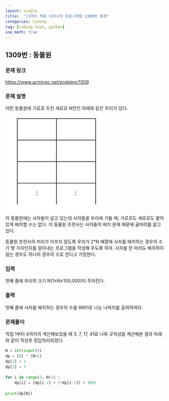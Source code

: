 ```yaml
---
layout: single
title:  "[코테] 백준 다이나믹 프로그래밍 1309번 문제"
categories: Coding
tag: [coding test, python]
use_math: true
---
```


## 1309번 : 동물원
### 문제 링크
<https://www.acmicpc.net/problem/1309>

### 문제 설명
어떤 동물원에 가로로 두칸 세로로 N칸인 아래와 같은 우리가 있다.

![그림1](/images/20240829_1.png)

이 동물원에는 사자들이 살고 있는데 사자들을 우리에 가둘 때, 가로로도 세로로도 붙어 있게 배치할 수는 없다. 이 동물원 조련사는 사자들의 배치 문제 때문에 골머리를 앓고 있다.

동물원 조련사의 머리가 아프지 않도록 우리가 2*N 배열에 사자를 배치하는 경우의 수가 몇 가지인지를 알아내는 프로그램을 작성해 주도록 하자. 사자를 한 마리도 배치하지 않는 경우도 하나의 경우의 수로 친다고 가정한다.

### 입력
첫째 줄에 우리의 크기 N(1≤N≤100,000)이 주어진다.

### 출력
첫째 줄에 사자를 배치하는 경우의 수를 9901로 나눈 나머지를 출력하여라.

### 문제풀이
직접 1부터 4까지의 계산해보았을 때 3, 7, 17, 41로 나와 규칙성을 계산해본 결과 아래와 같이 작성후 정답처리되었다.

```python
N = int(input())
dp = [0] * (N+2)
dp[1] = 3
dp[2] = 7

for i in range(3, N+1) : 
    dp[i] = (dp[i-2] + 2*dp[i-1]) % 9901

print(dp[N])
```
